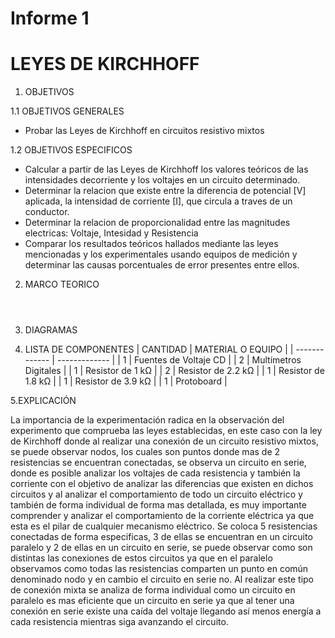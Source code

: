 #  Informe 1 
# LEYES DE KIRCHHOFF

1. OBJETIVOS

1.1 OBJETIVOS GENERALES

* Probar las Leyes de Kirchhoff en circuitos resistivo mixtos

1.2 OBJETIVOS ESPECIFICOS

* Calcular a partir de las Leyes de Kirchhoff los valores teóricos de las intensidades decorriente y los voltajes en un circuito determinado.
* Determinar la relacion que existe entre la diferencia de potencial [V] aplicada,  la intensidad de corriente [I], que circula a traves de un conductor.
* Determinar la relacion de proporcionalidad entre las magnitudes electricas: Voltaje, Intesidad y Resistencia
* Comparar los resultados teóricos hallados mediante las leyes mencionadas y los experimentales usando equipos de medición y determinar las causas porcentuales de error presentes entre ellos.

2. MARCO TEORICO
![]()

![]()

![]()

![]()

3. DIAGRAMAS

4. LISTA DE COMPONENTES
| CANTIDAD | MATERIAL O EQUIPO |
| ------------- | ------------- |
| 1 | Fuentes de Voltaje CD  |
| 2 | Multímetros Digitales |
| 1 | Resistor de 1 kΩ |
| 2 | Resistor de 2.2 kΩ |
| 1 | Resistor de 1.8 kΩ  |
| 1 | Resistor de 3.9 kΩ  |
| 1 | Protoboard  |


5.EXPLICACIÓN

La importancia de la experimentación radica en la observación del experimento que comprueba las leyes establecidas, en este caso con la ley de Kirchhoff donde al realizar una conexión de un circuito resistivo mixtos, se puede observar nodos, los cuales son puntos donde mas de 2 resistencias se encuentran conectadas, se observa un circuito en serie, donde es posible analizar los voltajes de cada resistencia y también la corriente con el objetivo de analizar las diferencias que existen en dichos circuitos y al analizar el comportamiento de todo un circuito eléctrico y también de forma individual de forma mas detallada, es muy importante comprender y analizar el comportamiento de la corriente eléctrica ya que esta es el pilar de cualquier mecanismo eléctrico.
Se coloca 5 resistencias conectadas de forma especificas, 3 de ellas se encuentran en un circuito paralelo y 2 de ellas en un circuito en serie, se puede observar como son distintas las conexiones de estos circuitos ya que en el paralelo observamos como todas las resistencias comparten un punto en común denominado nodo y en cambio el circuito en serie no.
Al realizar este tipo de conexión mixta se analiza de forma individual como un circuito en paralelo es mas eficiente que un circuito en serie ya que al tener una conexión en serie existe una caída del voltaje llegando así menos energía a cada resistencia mientras siga avanzando el circuito.

